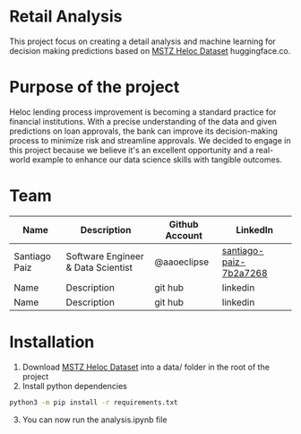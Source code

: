 # Retail Analysis

This project focus on creating a detail analysis and machine learning for decision making predictions based on [MSTZ Heloc Dataset](https://huggingface.co/datasets/mstz/heloc) huggingface.co.

# Purpose of the project 
Heloc lending process improvement is becoming a standard practice for financial institutions. With a precise understanding of the data and given predictions on loan approvals, the bank can improve its decision-making process to minimize risk and streamline approvals. We decided to engage in this project because we believe it's an excellent opportunity and a real-world example to enhance our data science skills with tangible outcomes.

# Team

| Name  | Description | Github Account | LinkedIn  |
| ------------- | ------------- | -------------  | -------------  |
| Santiago Paiz  | Software Engineer & Data Scientist  | @aaoeclipse | [santiago-paiz-7b2a7268](https://www.linkedin.com/in/santiago-paiz-7b2a7268/) |
| Name  | Description  | git hub | linkedin |
| Name  | Description  | git hub | linkedin |

# Installation

1. Download [MSTZ Heloc Dataset](https://huggingface.co/datasets/mstz/heloc) into a data/ folder in the root of the project
2. Install python dependencies
```bash
python3 -m pip install -r requirements.txt
```
3. You can now run the analysis.ipynb file
